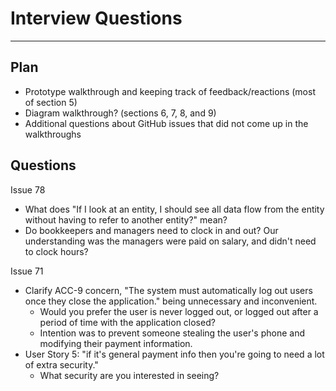 # Interview Questions
---
## Plan
- Prototype walkthrough and keeping track of feedback/reactions (most of section 5)
- Diagram walkthrough? (sections 6, 7, 8, and 9)
- Additional questions about GitHub issues that did not come up in the walkthroughs


## Questions
Issue 78
- What does "If I look at an entity, I should see all data flow from the entity without having to refer to another entity?" mean?
- Do bookkeepers and managers need to clock in and out? Our understanding was the managers were paid on salary, and didn't need to clock hours?

Issue 71
- Clarify ACC-9 concern, "The system must automatically log out users once they close the application." being unnecessary and inconvenient.
   - Would you prefer the user is never logged out, or logged out after a period of time with the application closed?
   - Intention was to prevent someone stealing the user's phone and modifying their payment information.
- User Story 5: "if it's general payment info then you're going to need a lot of extra security."
   - What security are you interested in seeing?
 
